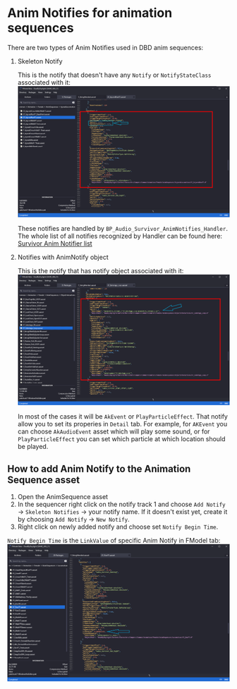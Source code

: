 # Anim Notifies for animation sequences

There are two types of Anim Notifies used in DBD anim sequences:

1. Skeleton Notify

    This is the notify that doesn't have any `Notify` or `NotifyStateClass` associated with it:
    ![SkeletonAnimNotify](https://github.com/olshab/DeadByDaylight-SurvivorAnimations/blob/main/Resources/SkeletonNotifyExample.png?raw=true)
    
    These notifies are handled by `BP_Audio_Survivor_AnimNotifies_Handler`. The whole list of all notifies recognized by Handler can be found here: [Survivor Anim Notifier list](https://github.com/olshab/DeadByDaylight-SurvivorAnimations/blob/main/SurvivorAnimNotifyNames.txt)
    
2. Notifies with AnimNotify object

    This is the notify that has notify object associated with it:
    ![AnimNotifyObject](https://github.com/olshab/DeadByDaylight-SurvivorAnimations/blob/main/Resources/AnimNotifyObjectExample.png?raw=true)
    
    In most of the cases it will be `AkEvent` or `PlayParticleEffect`. That notify allow you to set its properies in `Detail` tab. For example, for `AKEvent` you can choose `AkAudioEvent` asset which will play some sound, or for `PlayParticleEffect` you can set which particle at which location should be played.
    
## How to add Anim Notify to the Animation Sequence asset

1. Open the AnimSequence asset
2. In the sequencer right click on the notify track 1 and choose `Add Notify` -> `Skeleton Notifies` -> your notify name. If it doesn't exist yet, create it by choosing  `Add Notify` -> `New Notify`.
3. Right click on newly added notify and choose set `Notify Begin Time`.

`Notify Begin Time` is the `LinkValue` of specific Anim Notify in FModel tab:
![LinkValue](https://github.com/olshab/DeadByDaylight-SurvivorAnimations/blob/main/Resources/LinkValueExample.png?raw=true)